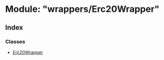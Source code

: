 # Module: "wrappers/Erc20Wrapper"

## Index

### Classes

* [Erc20Wrapper](../classes/_wrappers_erc20wrapper_.erc20wrapper.md)
